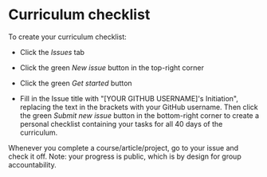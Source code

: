 # Curriculum checklist

To create your curriculum checklist:

- Click the *Issues* tab

- Click the green *New issue* button in the top-right corner

- Click the green *Get started* button

- Fill in the Issue title with "[YOUR GITHUB USERNAME]'s Initiation", replacing the text in the brackets with your GitHub username. Then click the green *Submit new issue* button in the bottom-right corner to create a personal checklist containing your tasks for all 40 days of the curriculum.

Whenever you complete a course/article/project, go to your issue and check it off. Note: your progress is public, which is by design for group accountability.
